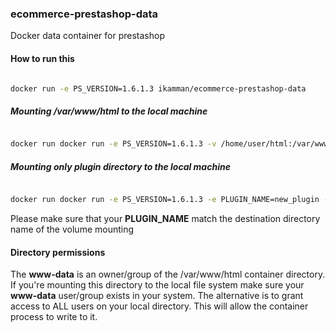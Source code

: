 ### ecommerce-prestashop-data
Docker data container for prestashop

#### How to run this

```bash  

docker run -e PS_VERSION=1.6.1.3 ikamman/ecommerce-prestashop-data

```

##### Mounting /var/www/html to the local machine

```bash

docker run docker run -e PS_VERSION=1.6.1.3 -v /home/user/html:/var/www/html ikamman/ecommerce-prestashop-data

```

##### Mounting only plugin directory to the local machine

```bash

docker run docker run -e PS_VERSION=1.6.1.3 -e PLUGIN_NAME=new_plugin -v /home/user/local_plugin:/var/www/html/new_plugin ikamman/ecommerce-prestashop-data

```

Please make sure that your **PLUGIN_NAME** match the destination directory name of the volume mounting

#### Directory permissions

The **www-data** is an owner/group of the /var/www/html container directory. If you're mounting this directory to the local file system make sure your **www-data** user/group exists in your system. The alternative is to grant access to ALL users on your local directory. This will allow the container process to write to it.  
